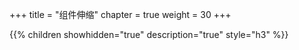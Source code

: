 +++
title = "组件伸缩"
chapter = true
weight = 30
+++

{{% children showhidden="true" description="true" style="h3"  %}}
